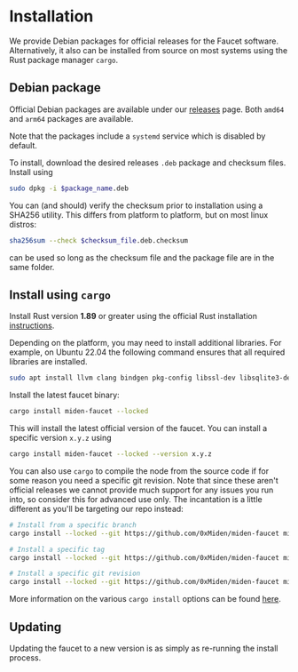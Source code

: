 # Installation

We provide Debian packages for official releases for the Faucet software. Alternatively, it also can be installed from source on most systems using the Rust package manager `cargo`.

## Debian package

Official Debian packages are available under our [releases](https://github.com/0xMiden/miden-faucet/releases) page.
Both `amd64` and `arm64` packages are available.

Note that the packages include a `systemd` service which is disabled by default.

To install, download the desired releases `.deb` package and checksum files. Install using

```sh
sudo dpkg -i $package_name.deb
```

You can (and should) verify the checksum prior to installation using a SHA256 utility. This differs from platform to platform, but on most linux distros:

```sh
sha256sum --check $checksum_file.deb.checksum
```

can be used so long as the checksum file and the package file are in the same folder.

## Install using `cargo`

Install Rust version **1.89** or greater using the official Rust installation
[instructions](https://www.rust-lang.org/tools/install).

Depending on the platform, you may need to install additional libraries. For example, on Ubuntu 22.04 the following
command ensures that all required libraries are installed.

```sh
sudo apt install llvm clang bindgen pkg-config libssl-dev libsqlite3-dev
```

Install the latest faucet binary:

```sh
cargo install miden-faucet --locked
```

This will install the latest official version of the faucet. You can install a specific version `x.y.z` using

```sh
cargo install miden-faucet --locked --version x.y.z
```

You can also use `cargo` to compile the node from the source code if for some reason you need a specific git revision.
Note that since these aren't official releases we cannot provide much support for any issues you run into, so consider
this for advanced use only. The incantation is a little different as you'll be targeting our repo instead:

```sh
# Install from a specific branch
cargo install --locked --git https://github.com/0xMiden/miden-faucet miden-faucet --branch <branch>

# Install a specific tag
cargo install --locked --git https://github.com/0xMiden/miden-faucet miden-faucet --tag <tag>

# Install a specific git revision
cargo install --locked --git https://github.com/0xMiden/miden-faucet miden-faucet --rev <git-sha>
```

More information on the various `cargo install` options can be found
[here](https://doc.rust-lang.org/cargo/commands/cargo-install.html#install-options).

## Updating

Updating the faucet to a new version is as simply as re-running the install process.
